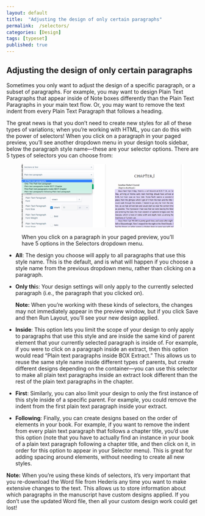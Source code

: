 ```yaml
---
layout: default
title:  "Adjusting the design of only certain paragraphs"
permalink:  /selectors/
categories: [Design]
tags: [typeset]
published: true
---
```


<section data-type="chapter" class="hsecchapter" data-hederis-type="hsecchapter" id="selectors" data-pi-attrs="id: selectors; data-tags: typeset;" role="doc-chapter" data-tags="typeset" data-author-name=" " data-book-title=" " title="Adjusting the design of only certain paragraphs"><h1 data-hederis-type="hblkchaptitle" class="hblkchaptitle" id="pO1PXXB6U">Adjusting the design of only certain paragraphs</h1>
    <p class="hblkp" data-hederis-type="hblkp" id="pXiGEFkxC">Sometimes you only want to adjust the design of a specific paragraph, or a subset of paragraphs. For example, you may want to design Plain Text Paragraphs that appear inside of Note boxes differently than the Plain Text Paragraphs in your main text flow. Or, you may want to remove the text indent from every Plain Text Paragraph that follows a heading. </p>
    <p class="hblkp" data-hederis-type="hblkp" id="pVWEpV8uK">The great news is that you don&#8217;t need to create new styles for all of these types of variations; when you&#8217;re working with HTML, you can do this with the power of selectors! When you click on a paragraph in your paged preview, you&#8217;ll see another dropdown menu in your design tools sidebar, below the paragraph style name&#8212;these are your selector options. There are 5 types of selectors you can choose from:</p>
    <figure class="hwprfig" data-hederis-type="hwprfig" id="pwwYaXjLD"><img data-hederis-type="hblkimg" class="hblkimg" id="pXJaMQ5Dz" src="/images/selectors.png"/>
    <p class="hblkcaption" data-hederis-type="hblkcaption" id="pos347Fyp">When you click on a paragraph in your paged preview, you&#8217;ll have 5 options in the Selectors dropdown menu.</p>
    </figure>
    <ul class="hwprbulletlist" data-hederis-type="hwprbulletlist" id="pWbpIQfLk"><li class="hblkuli" data-hederis-type="hblkuli" id="lil7ChwdCA"><p class="hblkuli" data-hederis-type="hblklip" id="pAYAibDwI"><strong data-hederis-type="hspanstrong">All</strong>: The design you choose will apply to all paragraphs that use this style name. This is the default, and is what will happen if you choose a style name from the previous dropdown menu, rather than clicking on a paragraph.</p></li>
    <li class="hblkuli" data-hederis-type="hblkuli" id="liL9ZRfp3h"><p class="hblkuli" data-hederis-type="hblklip" id="pzaldZCt4"><strong data-hederis-type="hspanstrong">Only thi</strong>s: Your design settings will only apply to the currently selected paragraph (i.e., the paragraph that you clicked on). </p><aside class="hwprbox box" data-hederis-type="hwprbox" id="pclyr1OTD" data-type="sidebar"><p class="hblkp" data-hederis-type="hblkp" id="pRYwXnrVa"><strong data-hederis-type="hspanstrong">Note:</strong> When you&#8217;re working with these kinds of selectors, the changes may not immediately appear in the preview window, but if you click Save and then Run Layout, you&#8217;ll see your new design applied.</p>
    </aside>
    </li>
    <li class="hblkuli" data-hederis-type="hblkuli" id="liPrbD4Ua1"><p class="hblkuli" data-hederis-type="hblklip" id="polfF5Qdb"><strong data-hederis-type="hspanstrong">Inside</strong>: This option lets you limit the scope of your design to only apply to paragraphs that use this style and are inside the same kind of parent element that your currently selected paragraph is inside of. For example, if you were to click on a paragraph inside an extract, then this option would read &#8220;Plain text paragraphs inside BOX Extract.&#8221; This allows us to reuse the same style name inside different types of parents, but create different designs depending on the container&#8212;you can use this selector to make all plain text paragraphs inside an extract look different than the rest of the plain text paragraphs in the chapter.</p></li>
    <li class="hblkuli" data-hederis-type="hblkuli" id="liPvKwYMsd"><p class="hblkuli" data-hederis-type="hblklip" id="pWQshmNgV"><strong data-hederis-type="hspanstrong">First</strong>: Similarly, you can also limit your design to only the first instance of this style inside of a specific parent. For example, you could remove the indent from the first plain text paragraph inside your extract.</p></li>
    <li class="hblkuli" data-hederis-type="hblkuli" id="lijhXSTXZb"><p class="hblkuli" data-hederis-type="hblklip" id="pioiasdjs"><strong data-hederis-type="hspanstrong">Following</strong>: Finally, you can create designs based on the order of elements in your book. For example, if you want to remove the indent from every plain text paragraph that follows a chapter title, you&#8217;d use this option (note that you have to actually find an instance in your book of a plain text paragraph following a chapter title, and then click on it, in order for this option to appear in your Selector menu). This is great for adding spacing around elements, without needing to create all new styles.</p></li>
    </ul>
    <aside class="hwprbox box" data-hederis-type="hwprbox" id="pif4DAv5g" data-type="sidebar"><p class="hblkp" data-hederis-type="hblkp" id="pv5Hp7SaA"><strong data-hederis-type="hspanstrong">Note:</strong> When you&#8217;re using these kinds of selectors, it&#8217;s very important that you re-download the Word file from Hederis any time you want to make extensive changes to the text. This allows us to store information about which paragraphs in the manuscript have custom designs applied. If you don&#8217;t use the updated Word file, then all your custom design work could get lost!</p>
    </aside>
    </section>
    